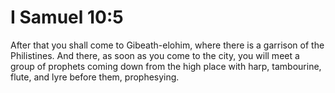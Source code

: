 # I Samuel 10:5

After that you shall come to Gibeath-elohim, where there is a garrison of the Philistines. And there, as soon as you come to the city, you will meet a group of prophets coming down from the high place with harp, tambourine, flute, and lyre before them, prophesying.
